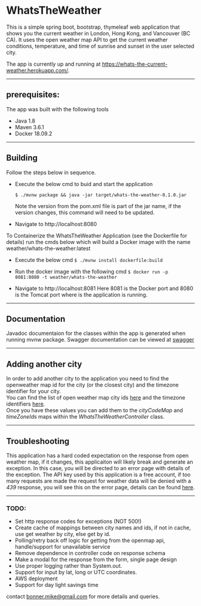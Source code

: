# WhatsTheWeather

This is a simple spring boot, bootstrap, thymeleaf web application that shows you the current weather in London, Hong Kong, and Vancouver (BC CA).
It uses the open weather map API to get the current weather conditions, temperature, and time of sunrise and sunset in the user selected city.

The app is currently up and running at https://whats-the-current-weather.herokuapp.com/.
	
---

## prerequisites:
The app was built with the following tools
* Java 1.8 
* Maven 3.6.1
* Docker 18.09.2

---

## Building

Follow the steps below in sequence.

- Execute the below cmd to buid and start the application

	`$ ./mvnw package && java -jar target/whats-the-weather-0.1.0.jar`

	Note the version from the pom.xml file is part of the jar name, if the version changes, this command will need to be updated.

- Navigate to http://localhost:8080

To Containerize the WhatsTheWeather Application (see the Dockerfile for details) run the cmds below which will build a Docker image with the name weather/whats-the-weather:latest

- Execute the below cmd
	`$ ./mvnw install dockerfile:build`
 
- Run the docker image with the following cmd
	`$ docker run -p 8081:8080 -t weather/whats-the-weather`

- Navigate to http://localhost:8081
	Here 8081 is the Docker port and 8080 is the Tomcat port where is the application is running. 
	
---
## Documentation
Javadoc documentaion for the classes within the app is generated when running mvnw package.
Swagger documentation can be viewed at [swagger](http://localhost:8080/swagger-ui.html#!)

---

## Adding another city

In order to add another city to the application you need to find the openweather map id for the city (or the closest city) and the timezone identifier for your city.  
You can find the list of open weather map city ids [here](http://bulk.openweathermap.org/sample/city.list.json.gz) and the timezone identifiers [here](https://en.wikipedia.org/wiki/List_of_tz_database_time_zones).  
Once you have these values you can add them to the *cityCodeMap* and *timeZoneIds* maps within the *WhatsTheWeatherController* class. 

---

## Troubleshooting
This application has a hard coded expectation on the response from open weather map, if it changes, this 
applicaiton will likely break and generate an exception.
In this case, you will be directed to an error page with details of the exception.
The API key used by this application is a free account, if too many requests are made the request for 
weather data will be denied with a *439* response, you will see this on the error page, details can be found [here](https://openweathermap.org/appid).

---

### TODO:
* Set http response codes for exceptions (NOT 500!)
* Create cache of mappings between city names and ids, if not in cache, use get weather by city, else get by id.
* Polling/retry back off logic for getting from the openmap api, handle/support for unavailable service
* Remove dependence in controller code on response schema
* Make a modal for the response from the form, single page design
* Use proper logging rather than System.out.
* Support for input by lat, long or UTC coordinates.
* AWS deployment
* Support for day light savings time

contact bonner.mike@gmail.com for more details and queries. 
